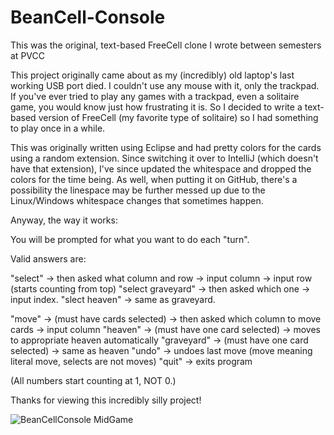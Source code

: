 # BeanCell-Console
This was the original, text-based FreeCell clone I wrote between semesters at PVCC

This project originally came about as my (incredibly) old laptop's last working USB port died. I couldn't use any mouse with it, 
only the trackpad. If you've ever tried to play any games with a trackpad, even a solitaire game, you would know just how frustrating it is.
So I decided to write a text-based version of FreeCell (my favorite type of solitaire) so I had something to play once in a while.

This was originally written using Eclipse and had pretty colors for the cards using a random extension. Since switching it over to IntelliJ 
(which doesn't have that extension), I've since updated the whitespace and dropped the colors for the time being. As well, when putting it
on GitHub, there's a possibility the linespace may be further messed up due to the Linux/Windows whitespace changes that sometimes happen.

Anyway, the way it works:

You will be prompted for what you want to do each "turn".


Valid answers are:

"select" -> then asked what column and row -> input column -> input row (starts counting from top)
"select graveyard" -> then asked which one -> input index.
"slect heaven" -> same as graveyard.

"move" -> (must have cards selected) -> then asked which column to move cards -> input column
"heaven" -> (must have one card selected) -> moves to appropriate heaven automatically
"graveyard" -> (must have one card selected) -> same as heaven
"undo" -> undoes last move (move meaning literal move, selects are not moves)
"quit" -> exits program

(All numbers start counting at 1, NOT 0.)

Thanks for viewing this incredibly silly project!

![BeanCellConsole MidGame](https://user-images.githubusercontent.com/111920505/201966017-3d0b0b90-22f2-49af-89a2-e233cbf13fc7.png)
